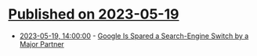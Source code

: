 # [Published on 2023-05-19](index.md)

* [2023-05-19, 14:00:00](https://tech.slashdot.org/story/23/05/19/1116221/google-is-spared-a-search-engine-switch-by-a-major-partner?utm_source=rss1.0mainlinkanon&utm_medium=feed) - [Google Is Spared a Search-Engine Switch by a Major Partner](https://tech.slashdot.org/story/23/05/19/1116221/google-is-spared-a-search-engine-switch-by-a-major-partner?utm_source=rss1.0mainlinkanon&utm_medium=feed)
